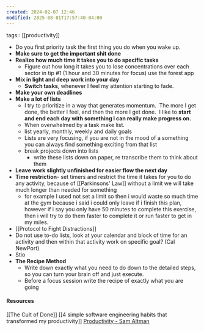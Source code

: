 ```yaml
---
created: 2024-02-07 12:46
modified: 2025-08-01T17:57:40-04:00
---
```

tags:: [[productivity]]

- Do you first priority task the first thing you do when you wake up.
- **Make sure to get the important shit done**
- **Realize how much time it takes you to do specific tasks**
	- Figure out how long it takes you to lose concentrations over each sector in tip #1 (1 hour and 30 minutes for focus) use the forest app
- **Mix in light and deep work into your day**
	- **Switch tasks**, whenever I feel my attention starting to fade.
- **Make your own deadlines**
- **Make a lot of lists**
	- I try to prioritize in a way that generates momentum.  The more I get done, the better I feel, and then the more I get done.  I like to **start and end each day with something I can really make progress on.**
	- When overwhelmed by a task make list.
	- list yearly, monthly, weekly and daily goals
	-  Lists are very focusing, if you are not in the mood of a something you can always find something exciting from that list
	- break projects down into lists
		- write these lists down on paper, re transcribe them to think about them
- **Leave work slightly unfinished for easier flow the next day**
- **Time restriction**- set timers and restrict the time it takes for you to do any activity, because of  [[Parkinsons' Law]] without a limit we will take much longer than needed for something
	- for example I used not set a limit so then i would waste so much time at the gym because i said i could only leave if i finish this plan, however if i say you only have 50 minutes to complete this exercise, then i will try to do them faster to complete it or run faster to get in my miles.
- [[Protocol to Fight Distractions]]
- Do not use to-do lists, look at your calendar and block of time for an activity and then within that activity work on specific goal?  (Cal NewPort)
- Stio 
- **The Recipe Method**
	- Write down exactly what you need to do down to the detailed steps, so you can turn your brain off and just execute.
	- Before a focus session write the recipe of exactly what you are going
#### Resources

[[The Cult of Done]]
[[4 simple software engineering habits that transformed my productivity]]
[Productivity - Sam Altman](https://blog.samaltman.com/productivity)